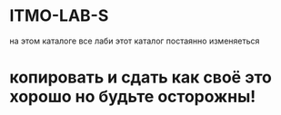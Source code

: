 # ITMO-LAB-S

на этом каталоге все лаби этот каталог постаянно изменяеться 
# копировать и сдать как своё это хорошо но будьте осторожны!
